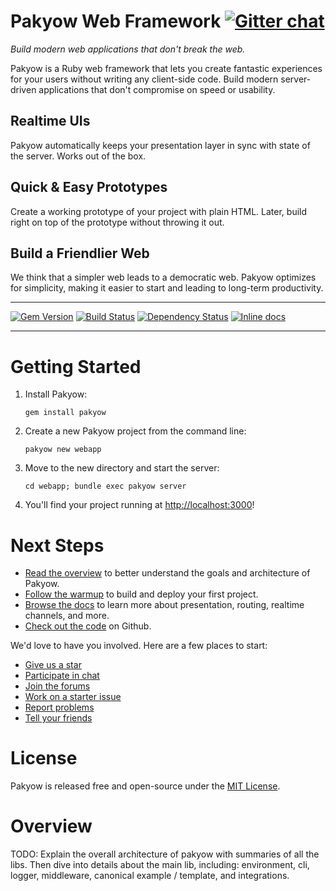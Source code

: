 [gem]: https://rubygems.org/gems/pakyow
[travis]: https://travis-ci.org/pakyow/pakyow
[gemnasium]: https://gemnasium.com/pakyow/pakyow
[inchpages]: http://inch-ci.org/github/pakyow/pakyow
[codeclimate]: https://codeclimate.com/github/pakyow/pakyow

# Pakyow Web Framework [![Gitter chat](https://badges.gitter.im/pakyow/chat.svg)](https://gitter.im/pakyow/chat)

*Build modern web applications that don't break the web.*

Pakyow is a Ruby web framework that lets you create fantastic experiences for your users
without writing any client-side code. Build modern server-driven applications that don't
compromise on speed or usability.

## Realtime UIs

Pakyow automatically keeps your presentation layer in sync with state of the server.
Works out of the box.

## Quick & Easy Prototypes

Create a working prototype of your project with plain HTML. Later, build right on
top of the prototype without throwing it out.

## Build a Friendlier Web

We think that a simpler web leads to a democratic web. Pakyow optimizes for
simplicity, making it easier to start and leading to long-term productivity.

---

[![Gem Version](https://badge.fury.io/rb/pakyow.svg)][gem]
[![Build Status](https://travis-ci.org/pakyow/pakyow.svg?branch=master)][travis]
[![Dependency Status](https://gemnasium.com/pakyow/pakyow.svg)][gemnasium]
[![Inline docs](http://inch-ci.org/github/pakyow/pakyow.svg?branch=master&style=flat)][inchpages]

---

# Getting Started

1. Install Pakyow:

    `gem install pakyow`

2. Create a new Pakyow project from the command line:

    `pakyow new webapp`

3. Move to the new directory and start the server:

    `cd webapp; bundle exec pakyow server`

4. You'll find your project running at [http://localhost:3000](http://localhost:3000)!

# Next Steps

- [Read the overview](https://pakyow.org/docs/overview) to better understand the goals and architecture of Pakyow.
- [Follow the warmup](https://pakyow.org/docs/warmup) to build and deploy your first project.
- [Browse the docs](https://pakyow.org/docs) to learn more about presentation, routing, realtime channels, and more.
- [Check out the code](https://github.com/pakyow/pakyow) on Github.

We'd love to have you involved. Here are a few places to start:

- [Give us a star](https://github.com/pakyow/pakyow)
- [Participate in chat](https://gitter.im/pakyow/chat)
- [Join the forums](http://forums.pakyow.org/)
- [Work on a starter issue](https://github.com/pakyow/pakyow/labels/Starter)
- [Report problems](https://github.com/pakyow/pakyow/issues)
- [Tell your friends](https://twitter.com/share?text=Pakyow,%20build%20modern%20apps%20that%20don%27t%20break%20the%20web&hashtags=pakyow&url=https://pakyow.org)

# License

Pakyow is released free and open-source under the [MIT License](http://opensource.org/licenses/MIT).

# Overview

TODO: Explain the overall architecture of pakyow with summaries of all the libs. Then
dive into details about the main lib, including: environment, cli, logger, middleware,
canonical example / template, and integrations.
